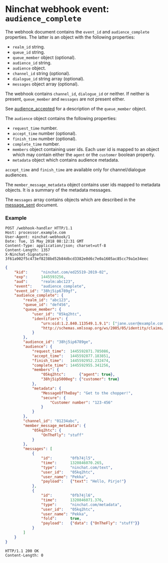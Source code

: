 # Ninchat webhook event: `audience_complete`

The webhook document contains the `event_id` and `audience_complete`
properties.  The latter is an object with the following properties:

- `realm_id` string.
- `queue_id` string.
- `queue_member` object (optional).
- `audience_id` string.
- `audience` object.
- `channel_id` string (optional).
- `dialogue_id` string array (optional).
- `messages` object array (optional).

The webhook contains `channel_id`, `dialogue_id` or neither.  If neither is
present, `queue_member` and `messages` are not present either.

See [audience_accepted](audience_accepted.md) for a description of the
`queue_member` object.

The `audience` object contains the following properties:

- `request_time` number.
- `accept_time` number (optional).
- `finish_time` number (optional).
- `complete_time` number.
- `members` object containing user ids.  Each user id is mapped to an object which may contain either the `agent` or the `customer` boolean property.
- `metadata` object which contains audience metadata.

`accept_time` and `finish_time` are available only for channel/dialogue
audiences.

The `member_message_metadata` object contains user ids mapped to metadata
objects.  It is a summary of the metadata messages.

The `messages` array contains objects which are described in the
[message_sent](message_sent.md) document.


### Example

```
POST /webhook-handler HTTP/1.1
Host: processor.example.com
User-Agent: ninchat-webhook/1
Date: Tue, 15 May 2018 08:12:31 GMT
Content-Type: application/json; charset=utf-8
Content-Length: 1357
X-Ninchat-Signature: 3f61a902f5c473ef8238bd52b84dbcd3382e0d6c7e0a1605ac85cc79a1e34eec
```

```json
{
    "kid":      "ninchat.com/ed25519-2019-02",
    "exp":      1445593256,
    "aud":      "realm:abc123",
    "event":    "audience_complete",
    "event_id": "38hj5ip6789gf",
    "audience_complete": {
        "realm_id": "abc123",
        "queue_id": "def456",
        "queue_member": {
            "user_id": "05kq2htc",
            "identifiers": {
                "urn:oid:1.2.840.113549.1.9.1": ["jane.user@example.com"],
                "http://schemas.xmlsoap.org/ws/2005/05/identity/claims/nameidentifier": ["4066c3507538"]
            }
        },
        "audience_id": "38hj5ip6789ge",
        "audience": {
            "request_time":  1445592871.785086,
            "accept_time":   1445592877.183851,
            "finish_time":   1445592952.232474,
            "complete_time": 1445592955.341256,
            "members": {
                "05kq2htc":      {"agent": true},
                "38hj5ip5000eg": {"customer": true}
            },
            "metadata": {
                "MessageOfTheDay": "Get to the chopper!",
                "secure": {
                    "Customer number": "123-456"
                }
            }
        },
        "channel_id": "01234abc",
        "member_message_metadata": {
            "05kq2htc": {
                "OnTheFly": "stuff"
            }
        },
        "messages": [
            {
                "id":        "0fb74jl5",
                "time":      1320846070.265,
                "type":      "ninchat.com/text",
                "user_id":   "05kq2htc",
                "user_name": "Pekka",
                "payload":   {"text": "Hello, Pirjo!"}
            },
            {
                "id":        "0fb74jl6",
                "time":      1320846071.376,
                "type":      "ninchat.com/metadata",
                "user_id":   "05kq2htc",
                "user_name": "Pekka",
                "fold":      true,
                "payload":   {"data": {"OnTheFly": "stuff"}}
            }
        ]
    }
}
```

```
HTTP/1.1 200 OK
Content-Length: 0
```
